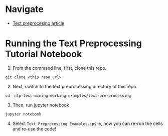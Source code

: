 # Navigate

- [Text preprocesing article](tbd)


# Running the Text Preprocessing Tutorial Notebook

1. From the command line, first, clone this repo.
```
git clone <this repo url>
```

2. Next, switch to the text preprocessing directory of this repo.
```
cd  nlp-text-mining-working-examples/text-pre-processing
```

3. Then, run jupyter notebook
```
jupyter notebook
```
4. Select `Text Preprocessing Examples.ipynb`, now you can re-run the cells and re-use the code!
